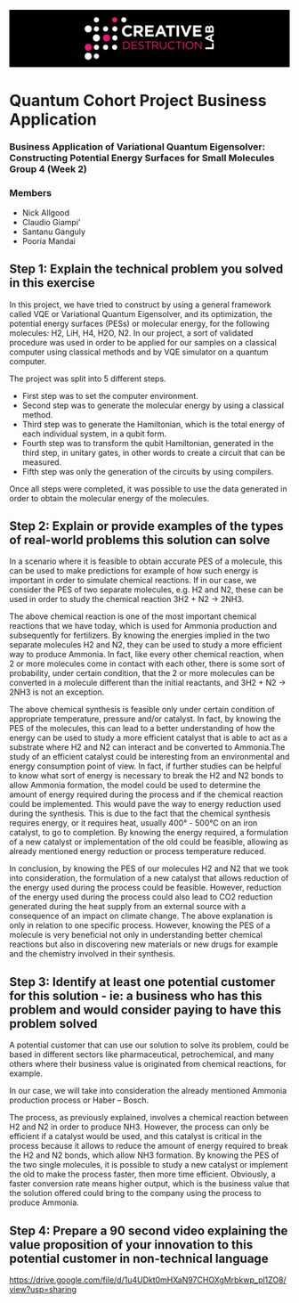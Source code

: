 ![CDL 2020 Cohort Project](../figures/CDL_logo.jpg)
# Quantum Cohort Project Business Application

### Business Application of Variational Quantum Eigensolver: Constructing Potential Energy Surfaces for Small Molecules Group 4 (Week 2)

### Members

* Nick Allgood  
* Claudio Giampi'  
* Santanu Ganguly  
* Pooria Mandai

## Step 1: Explain the technical problem you solved in this exercise

In this project, we have tried to construct by using a general framework called VQE or Variational Quantum Eigensolver, and its optimization, the potential energy surfaces (PESs) or molecular energy, for the following molecules: H2, LiH, H4, H2O, N2. 
In our project, a sort of validated procedure was used in order to be applied for our samples on a classical computer using classical methods and by VQE simulator on a quantum computer. 

The project was split into 5 different steps.

* First step was to set the computer environment.
* Second step was to generate the molecular energy by using a classical method.
* Third step was to generate the Hamiltonian, which is the total energy of each individual system, in a qubit form.
* Fourth step was to transform the qubit Hamiltonian, generated in the third step, in unitary gates, in other words to create a circuit that can be measured.
* Fifth step was only the generation of the circuits by using compilers.

Once all steps were completed, it was possible to use the data generated in order to obtain the molecular energy of the molecules.

## Step 2: Explain or provide examples of the types of real-world problems this solution can solve

In a scenario where it is feasible to obtain accurate PES of a molecule, this can be used to make predictions for example of how such energy is important in order to simulate chemical reactions. If in our case, we consider the PES of two separate molecules, e.g. H2 and N2, these can be used in order to study the chemical reaction 3H2 + N2 → 2NH3.

The above chemical reaction is one of the most important chemical reactions that we have today, which is used for Ammonia production and subsequently for fertilizers.
By knowing the energies implied in the two separate molecules H2 and N2, they can be used to study a more efficient way to produce Ammonia.
In fact, like every other chemical reaction, when 2 or more molecules come in contact with each other, there is some sort of probability, under certain condition, that the 2 or more molecules can be converted in a molecule different than the initial reactants, and 3H2 + N2 → 2NH3 is not an exception. 

The above chemical synthesis is feasible only under certain condition of appropriate temperature, pressure and/or catalyst.
In fact, by knowing the PES of the molecules, this can lead to a better understanding of how the energy can be used to study a more efficient catalyst that is able to act as a substrate where H2 and N2 can interact and be converted to Ammonia.The study of an efficient catalyst could be interesting from an environmental and energy consumption point of view. In fact, if further studies can be helpful to know what sort of energy is necessary to break the H2 and N2 bonds to allow Ammonia formation, the model could be used to determine the amount of energy required during the process and if the chemical reaction could be implemented. This would pave the way to energy reduction used during the synthesis. This is due to the fact that the chemical synthesis requires energy, or it requires heat, usually 400° - 500°C on an iron catalyst, to go to completion. By knowing the energy required, a formulation of a new catalyst or implementation of the old could be feasible, allowing as already mentioned energy reduction or process temperature reduced. 

In conclusion, by knowing the PES of our molecules H2 and N2 that we took into consideration, the formulation of a new catalyst that allows reduction of the energy used during the process could be feasible. However, reduction of the energy used during the process could also lead to CO2 reduction generated during the heat supply from an external source with a consequence of an impact on climate change. The above explanation is only in relation to one specific process.
However, knowing the PES of a molecule is very beneficial not only in understanding better chemical reactions but also in discovering new materials or new drugs for example and the chemistry involved in their synthesis.


## Step 3: Identify at least one potential customer for this solution - ie: a business who has this problem and would consider paying to have this problem solved

A potential customer that can use our solution to solve its problem, could be based in different sectors like pharmaceutical, petrochemical, and many others where their business value is originated from chemical reactions, for example.

In our case, we will take into consideration the already mentioned Ammonia production process or Haber – Bosch.

The process, as previously explained, involves a chemical reaction between H2 and N2 in order to produce NH3. However, the process can only be efficient if a catalyst would be used, and this catalyst is critical in the process because it allows to reduce the amount of energy required to break the H2 and N2 bonds, which allow NH3 formation. By knowing the PES of the two single molecules, it is possible to study a new catalyst or implement the old to make the process faster, then more time efficient. Obviously, a faster conversion rate means higher output, which is the business value that the solution offered could bring to the company using the process to produce Ammonia.

## Step 4: Prepare a 90 second video explaining the value proposition of your innovation to this potential customer in non-technical language

https://drive.google.com/file/d/1u4UDkt0mHXaN97CHOXgMrbkwp_pl1ZO8/view?usp=sharing
